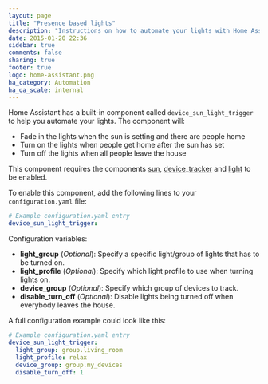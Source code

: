 ```yaml
---
layout: page
title: "Presence based lights"
description: "Instructions on how to automate your lights with Home Assistant."
date: 2015-01-20 22:36
sidebar: true
comments: false
sharing: true
footer: true
logo: home-assistant.png
ha_category: Automation
ha_qa_scale: internal
---
```


Home Assistant has a built-in component called `device_sun_light_trigger` to help you automate your lights. The component will:

 * Fade in the lights when the sun is setting and there are people home
 * Turn on the lights when people get home after the sun has set
 * Turn off the lights when all people leave the house

This component requires the components [sun](/components/sun/), [device_tracker](/components/device_tracker/) and [light](/components/light/) to be enabled.

To enable this component, add the following lines to your `configuration.yaml` file:

```yaml
# Example configuration.yaml entry
device_sun_light_trigger:
```

Configuration variables:

- **light_group** (*Optional*): Specify a specific light/group of lights that has to be turned on.
- **light_profile** (*Optional*): Specify which light profile to use when turning lights on.
- **device_group** (*Optional*): Specify which group of devices to track.
- **disable_turn_off** (*Optional*): Disable lights being turned off when everybody leaves the house.

A full configuration example could look like this:

```yaml
# Example configuration.yaml entry
device_sun_light_trigger:
  light_group: group.living_room
  light_profile: relax
  device_group: group.my_devices
  disable_turn_off: 1
``` 
